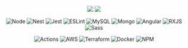 <p align="center">
</p>
<p align="center">
    <img src="https://github-readme-stats.vercel.app/api/wakatime?username=giussepped&theme=calm&layout=compact&langs_count=6&hide_title=true&v=2" />
    <img src="https://github-readme-stats.vercel.app/api/top-langs/?username=giussepped&theme=calm&hide_title=true&v=2" />
</p>
<p align="center">
    <img alt="Node" src="https://img.shields.io/badge/Node.js-43853D?style=for-the-badge&logo=node.js&logoColor=white" />
    <img alt="Nest" src="https://img.shields.io/badge/-NestJs-ea2845?style=for-the-badge&logo=nestjs&logoColor=white" />
    <img alt="Jest" src="https://img.shields.io/badge/Jest-323330?style=for-the-badge&logo=Jest&logoColor=white" />
    <img alt="ESLint" src="https://img.shields.io/badge/eslint-3A33D1?style=for-the-badge&logo=eslint&logoColor=white" />
    <img alt="MySQL" src="https://img.shields.io/badge/MySQL-00000F?style=for-the-badge&logo=mysql&logoColor=white" />
    <img alt="Mongo" src="https://img.shields.io/badge/-MongoDB-13aa52?style=for-the-badge&logo=mongodb&logoColor=white" />
    <img alt="Angular" src="https://img.shields.io/badge/-Angular-DD0031?style=for-the-badge&logo=angular&logoColor=white" />
    <img alt="RXJS" src="https://img.shields.io/badge/-RxJs-B7178C?style=for-the-badge&logo=reactivex&logoColor=white" />
    <img alt="Sass" src="https://img.shields.io/badge/Sass-CC6699?style=for-the-badge&logo=sass&logoColor=white" />
</p>
<p align="center">
    <img alt="Actions" src="https://img.shields.io/badge/-Github_Actions-2088FF?style=for-the-badge&logo=github-actions&logoColor=white" />
    <img alt="AWS" src="https://img.shields.io/badge/Amazon_AWS-FF9900?style=for-the-badge&logo=amazonaws&logoColor=white" />
    <img alt="Terraform" src="https://img.shields.io/badge/terraform-%235835CC.svg?style=for-the-badge&logo=terraform&logoColor=white" />
    <img alt="Docker" src="https://img.shields.io/badge/docker-%230db7ed.svg?style=for-the-badge&logo=docker&logoColor=white" />
    <img alt="NPM" src="https://img.shields.io/badge/-NPM-CB3837?style=for-the-badge&logo=npm&logoColor=white" />
<p>
